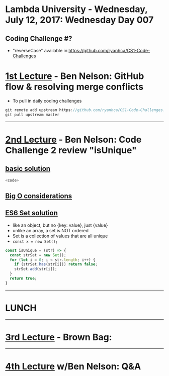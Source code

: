 # Lambda University - Wednesday, July 12, 2017: Wednesday Day 007
## Coding Challenge #?
- "reverseCase" available in https://github.com/ryanhca/CS1-Code-Challenges

# [1st Lecture](https://youtu.be/fHP0KMst_90) - Ben Nelson: GitHub flow & resolving merge conflicts
- To pull in daily coding challenges

```js
git remote add upstream https://github.com/ryanhca/CS1-Code-Challenges.git
git pull upstream master
```

***

# [2nd Lecture](https://youtu.be/SXvxbIEgOkw) - Ben Nelson: Code Challenge 2 review "isUnique"
## [basic solution](https://youtu.be/SXvxbIEgOkw?t=???)

```js
<code>
```

## [Big O considerations](https://youtu.be/SXvxbIEgOkw?t=???)
## [ES6 Set solution](https://youtu.be/SXvxbIEgOkw?t=???)
  - like an object, but no {key: value}, just {value}
  - unlike an array, a set is NOT ordered
  - Set is a collection of values that are all unique
  - `const x = new Set();`

  ```js
  const isUnique = (str) => {
    const strSet = new Set();
    for (let i = 0; i < str.length; i++) {
      if (strSet.has(str[i])) return false;
      strSet.add(str[i]);
    }
    return true;
  }
  ```

***
# LUNCH
***

# [3rd Lecture](URL) - Brown Bag:

***

# [4th Lecture](URL) w/Ben Nelson: Q&A

